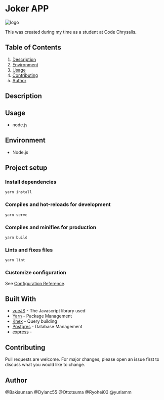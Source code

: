 # Joker APP
![logo](https://user-images.githubusercontent.com/59043522/90584602-e61e8c00-e1a0-11ea-9abc-325a924433bf.png)

This was created during my time as a student at Code Chrysalis.

## Table of Contents

1.  [Description](#description)
1.  [Environment](#environment)
1.  [Usage](#usage)
1.  [Contributing](#contributing)
1.  [Author](#author)

## Description

## Usage

- node.js

## Environment

- Node.js

## Project setup

### Install dependencies
```
yarn install
```

### Compiles and hot-reloads for development
```
yarn serve
```

### Compiles and minifies for production
```
yarn build
```

### Lints and fixes files
```
yarn lint
```

### Customize configuration
See [Configuration Reference](https://cli.vuejs.org/config/).

## Built With

- [vueJS](http://www.https://vuejs.org/) - The Javascript library used
- [Yarn](https://yarnpkg.com/) - Package Management
- [Knex](https://knexjs.org/) - Query building
- [Postgres](https://www.postgresql.org/) - Database Management
- [express](https://expressjs.com/) - 

## Contributing

Pull requests are welcome. For major changes, please open an issue first to discuss what you would like to change.

## Author
@Bakisunsan @Dylanc55 @Ottotsuma @Ryohei03 @yuriamm
